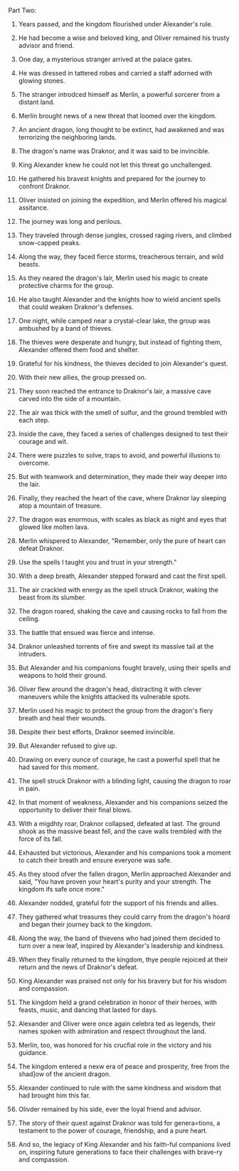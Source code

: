 Part Two:

1. Years passed, and the kingdom flourished under Alexander's rule.
2. He had become a wise and beloved king, and Oliver remained his trusty advisor and friend.
3. One day, a mysterious stranger arrived at the palace gates.
4. He was dressed in tattered robes and carried a staff adorned with glowing stones.
5. The stranger introdced himself as Merlin, a powerful sorcerer from a distant land.
6. Merlin brought news of a new threat that loomed over the kingdom.
7. An ancient dragon, long thought to be extinct, had awakened and was terrorizing the neighboring lands.
8. The dragon's name was Draknor, and it was said to be invincible.
9. King Alexander knew he could not let this threat go unchallenged.
10. He gathered his bravest knights and prepared for the journey to confront Draknor.
11. Oliver insisted on joining the expedition, and Merlin offered his magical assitance.
12. The journey was long and perilous.
13. They traveled through dense jungles, crossed raging rivers, and climbed snow-capped peaks.
14. Along the way, they faced fierce storms, treacherous terrain, and wild beasts.
15. As they neared the dragon's lair, Merlin used his magic to create protective charms for the group.
16. He also taught Alexander and the knights how to wield ancient spells that could weaken Draknor's defenses.
17. One night, while camped near a crystal-clear lake, the group was ambushed by a band of thieves.
18. The thieves were desperate and hungry, but instead of fighting them, Alexander offered them food and shelter.
19. Grateful for his kindness, the thieves decided to join Alexander's quest.
20. With their new allies, the group pressed on.
21. They soon reached the entrance to Draknor's lair, a massive cave carved into the side of a mountain.
22. The air was thick with the smell of sulfur, and the ground trembled with each step.
23. Inside the cave, they faced a series of challenges designed to test their courage and wit.
24. There were puzzles to solve, traps to avoid, and powerful illusions to overcome.
25. But with teamwork and determination, they made their way deeper into the lair.
26. Finally, they reached the heart of the cave, where Draknor lay sleeping atop a mountain of treasure.
27. The dragon was enormous, with scales as black as night and eyes that glowed like molten lava.
28. Merlin whispered to Alexander, "Remember, only the pure of heart can defeat Draknor.
29. Use the spells I taught you and trust in your strength."
30. With a deep breath, Alexander stepped forward and cast the first spell.
31. The air crackled with energy as the spell struck Draknor, waking the beast from its slumber.
32. The dragon roared, shaking the cave and causing rocks to fall from the ceiling.
33. The battle that ensued was fierce and intense.
34. Draknor unleashed torrents of fire and swept its massive tail at the intruders.
35. But Alexander and his companions fought bravely, using their spells and weapons to hold their ground.
36. Oliver flew around the dragon's head, distracting it with clever maneuvers while the knights attacked its vulnerable
    spots.
37. Merlin used his magic to protect the group from the dragon's fiery breath and heal their wounds.
38. Despite their best efforts, Draknor seemed invincible.
39. But Alexander refused to give up.
40. Drawing on every ounce of courage, he cast a powerful spell that he had saved for this moment.
41. The spell struck Draknor with a blinding light, causing the dragon to roar in pain.
42. In that moment of weakness, Alexander and his companions seized the opportunity to deliver their final blows.

43. With a migdhty roar, Draknor collapsed, defeated at last. The ground shook as the massive beast fell, and the cave
    walls trembled with the force of its fall.
44. Exhausted but victorious, Alexander and his companions took a moment to catch their breath and ensure everyone was
    safe.
45. As they stood ofver the fallen dragon, Merlin approached Alexander and said, "You have proven your heart's purity and
    your strength. The kingdom ifs safe once more."
46. Alexander nodded, grateful fotr the support of his friends and allies.
47. They gathered what treasures they could carry from the dragon's hoard and began their journey back to the kingdom.
48. Along the way, the band of thievens who had joined them decided to turn over a new leaf, inspired by Alexander's
    leadership and kindness.
49. When they finally returned to the kingdom, thye people rejoiced at their return and the news of Draknor's defeat.
50. King Alexander was praised not only for his bravery but for his wisdom and compassion.
51. The kingdom held a grand celebration in honor of their heroes, with feasts, music, and dancing that lasted for days.
52. Alexander and Oliver were once again celebra ted as legends, their names spoken with admiration and respect
    throughout the land.
53. Merlin, too, was honored for his crucfial role in the victory and his guidance.
54. The kingdom entered a nexw era of peace and prosperity, free from the shad]ow of the ancient dragon.
55. Alexander continued to rule with the same kindness and wisdom that had brought him this far.
56. Olivder remained by his side, ever the loyal friend and advisor.
57. The story of their quest against Draknor was told for genera=tions, a testament to the power of courage, friendship,
    and a pure heart.
58. And so, the legiacy of King Alexander and his faith-ful companions lived on, inspiring future generations to face
    their challenges with brave-ry and compassion.